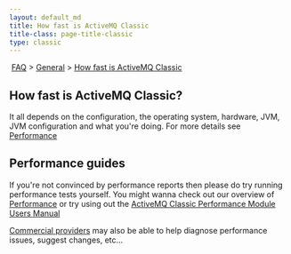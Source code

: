 ```yaml
---
layout: default_md
title: How fast is ActiveMQ Classic 
title-class: page-title-classic
type: classic
---
```


 [FAQ](faq) > [General](general) > [How fast is ActiveMQ Classic](how-fast-is-activemq-classic)


How fast is ActiveMQ Classic?
-----------------------------

It all depends on the configuration, the operating system, hardware, JVM, JVM configuration and what you're doing. For more details see [Performance](performance)

Performance guides
------------------

If you're not convinced by performance reports then please do try running performance tests yourself. You might wanna check out our overview of [Performance](performance) or try using out the [ActiveMQ Classic Performance Module Users Manual](activemq-classic-performance-module-users-manual)

[Commercial providers](support#commercial-support) may also be able to help diagnose performance issues, suggest changes, etc...
